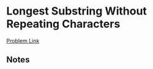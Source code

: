 # Longest Substring Without Repeating Characters

[Problem Link](https://leetcode.com/problems/longest-substring-without-repeating-characters/)

## Notes
